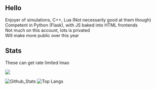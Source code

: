 ## Hello
<p>
  Enjoyer of simulations, C++, Lua (Not necessarily good at them though)<br>
  Competent in Python (Flask), with JS baked into HTML frontends<br>
  Not much on this account, lots is privated<br>  
  Will make more public over this year<br>
</p>

## Stats <br>

These can get rate limited lmao

![](https://komarev.com/ghpvc/?username=shanopow)

![Github_Stats](https://github-readme-stats.vercel.app/api?username=shanopow&theme=gruvbox)
![Top Langs](https://github-readme-stats.vercel.app/api/top-langs/?username=shanopow&theme=gruvbox)

